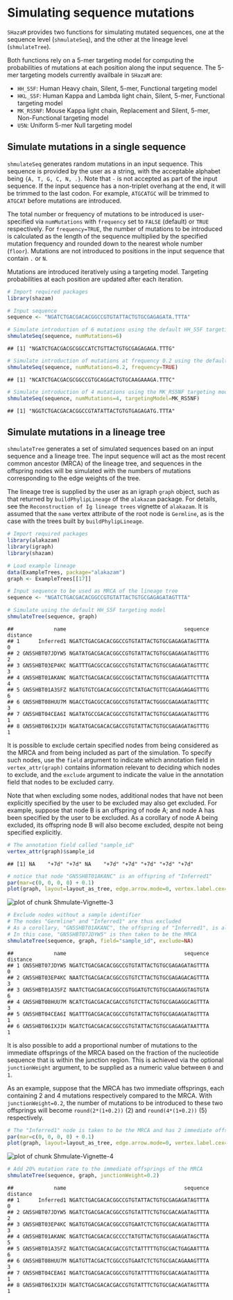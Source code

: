 # Simulating sequence mutations

`SHazaM` provides two functions for simulating mutated sequences, one at the sequence level (`shmulateSeq`), and the other at the lineage level (`shmulateTree`).

Both functions rely on a 5-mer targeting model for computing the probabilities of mutations at each position along the input sequence. The 5-mer targeting models currently availbale in `SHazaM` are:

-   `HH_S5F`: Human Heavy chain, Silent, 5-mer, Functional targeting model
-   `HKL_S5F`: Human Kappa and Lambda light chain, Silent, 5-mer, Functional targeting model
-   `MK_RS5NF`: Mouse Kappa light chain, Replacement and Silent, 5-mer, Non-Functional targeting model
-   `U5N`: Uniform 5-mer Null targeting model

## Simulate mutations in a single sequence

`shmulateSeq` generates random mutations in an input sequence. This sequence is provided by the user as a string, with the acceptable alphabet being `{A, T, G, C, N, .}`. Note that `-` is not accepted as part of the input sequence. If the input sequence has a non-triplet overhang at the end, it will be trimmed to the last codon. For example, `ATGCATGC` will be trimmed to `ATGCAT` before mutations are introduced.

The total number or frequency of mutations to be introduced is user-specified via `numMutations` with `frequency` set to `FALSE` (default) or `TRUE` respectively. For `frequency=TRUE`, the number of mutations to be introduced is calculated as the length of the sequence multiplied by the specified mutation frequency and rounded down to the nearest whole number (`floor`). Mutations are not introduced to positions in the input sequence that contain `.` or `N`.

Mutations are introduced iteratively using a targeting model. Targeting probabilities at each position are updated after each iteration.


```r
# Import required packages
library(shazam)

# Input sequence
sequence <- "NGATCTGACGACACGGCCGTGTATTACTGTGCGAGAGATA.TTTA"

# Simulate introduction of 6 mutations using the default HH_S5F targeting model
shmulateSeq(sequence, numMutations=6)
```

```
## [1] "NGATCTGACGACGCGGCCATCTGTTACTGTGCGAGAGAGA.TTTG"
```

```r
# Simulate introduction of mutations at frequency 0.2 using the default HH_S5F targeting model
shmulateSeq(sequence, numMutations=0.2, frequency=TRUE)
```

```
## [1] "NCATCTGACGACGCGGCCGTGCAGGACTGTGCAAGAAAGA.TTTC"
```

```r
# Simulate introduction of 4 mutations using the MK_RS5NF targeting model
shmulateSeq(sequence, numMutations=4, targetingModel=MK_RS5NF)
```

```
## [1] "NGGTCTGACGACACGGCCGTATATTACTGTGTGAGAGATG.TTTA"
```

## Simulate mutations in a lineage tree

`shmulateTree` generates a set of simulated sequences based on an input sequence and a lineage tree. The input sequence will act as the most recent common ancestor (MRCA) of the lineage tree, and sequences in the offspring nodes will be simulated with the numbers of mutations corresponding to the edge weights of the tree.

The lineage tree is supplied by the user as an igraph `graph` object, such as that returned by `buildPhylipLineage` of the `alakazam` package. For details, see the `Reconstruction of Ig lineage trees` vignette of `alakazam`. It is assumed that the `name` vertex attribute of the root node is `Germline`, as is the case with the trees built by `buildPhylipLineage`.


```r
# Import required packages
library(alakazam)
library(igraph)
library(shazam)

# Load example lineage
data(ExampleTrees, package="alakazam")
graph <- ExampleTrees[[17]]

# Input sequence to be used as MRCA of the lineage tree
sequence <- "NGATCTGACGACACGGCCGTGTATTACTGTGCGAGAGATAGTTTA"

# Simulate using the default HH_S5F targeting model
shmulateTree(sequence, graph)
```

```
##             name                                      sequence distance
## 1      Inferred1 NGATCTGACGACACGGCCGTGTATTACTGTGCGAGAGATAGTTTA        0
## 2 GN5SHBT07JDYW5 NGATATGACGACACGGCCGTGTATTACTGTGCGAGAGATAGTTTG        2
## 3 GN5SHBT03EP4KC NGATTTGACGCCACGGCCGTGTATTACTGTGCGAGAGATAGTTTC        3
## 4 GN5SHBT01AKANC NGATCTGACGACACGGCCGGCTATTACTGTGCGAGAGATTCTTTA        4
## 5 GN5SHBT01A3SFZ NGATGTGTCGACACGGCCGTCTATGACTGTTCGAGAGAGAGTTTG        6
## 6 GN5SHBT08HUU7M NGACCTGACGCCACGGCCGTGTATTACTGGGCGAGAGATAGTTTC        3
## 7 GN5SHBT04CEA6I NGATATGCCGACACGGCCGTGTATTACTGTGCGAGAGATAGTTTG        1
## 8 GN5SHBT06IXJIH NGATATGACGACACGACCGTGTATTACTGTGCGAGAGATAGTTTG        1
```

It is possible to exclude certain specified nodes from being considered as the MRCA and from being included as part of the simulation. To specify such nodes, use the `field` argument to indicate which annotation field in `vertex_attr(graph)` contains information relevant to deciding which nodes to exclude, and the `exclude` argument to indicate the value in the annotation field that nodes to be excluded carry.

Note that when excluding some nodes, additional nodes that have not been explicitly specified by the user to be excluded may also get excluded. For example, suppose that node B is an offspring of node A; and node A has been specified by the user to be excluded. As a corollary of node A being excluded, its offspring node B will also become excluded, despite not being specified explicitly.


```r
# The annotation field called "sample_id"
vertex_attr(graph)$sample_id
```

```
## [1] NA    "+7d" "+7d" NA    "+7d" "+7d" "+7d" "+7d" "+7d"
```

```r
# notice that node "GN5SHBT01AKANC" is an offspring of "Inferred1"
par(mar=c(0, 0, 0, 0) + 0.1)
plot(graph, layout=layout_as_tree, edge.arrow.mode=0, vertex.label.cex=0.75)
```

![plot of chunk Shmulate-Vignette-3](figure/Shmulate-Vignette-3-1.png)

```r
# Exclude nodes without a sample identifier
# The nodes "Germline" and "Inferred1" are thus excluded
# As a corollary, "GN5SHBT01AKANC", the offspring of "Inferred1", is also excluded
# In this case, "GN5SHBT07JDYW5" is then taken to be the MRCA
shmulateTree(sequence, graph, field="sample_id", exclude=NA)
```

```
##             name                                      sequence distance
## 1 GN5SHBT07JDYW5 NGATCTGACGACACGGCCGTGTATTACTGTGCGAGAGATAGTTTA        0
## 2 GN5SHBT03EP4KC NAATCTGACGACACGGCCGTGTCTTACTGTGCGAGAGACAGTTTA        3
## 3 GN5SHBT01A3SFZ NAATCTGACGACACGGCCGTGGATGTCTGTGCGAGAGGTAGTGTA        6
## 4 GN5SHBT08HUU7M NCATCTGACGACACGACCGTGTCTTACTGTGCGAGAGGCAGTTTA        3
## 5 GN5SHBT04CEA6I NGATTTGACGACACGGCCGTGTATTACTGTGCGAGAGATAGTTTA        1
## 6 GN5SHBT06IXJIH NGATCTGACGACACGGCCGTGTATTACTGTGCGAGAGATAATTTA        1
```

It is also possible to add a proportional number of mutations to the immediate offsprings of the MRCA based on the fraction of the nucleotide sequence that is within the junction region. This is achieved via the optional `junctionWeight` argument, to be supplied as a numeric value between `0` and `1`.

As an example, suppose that the MRCA has two immediate offsprings, each containing 2 and 4 mutations respectively compared to the MRCA. With `junctionWeight=0.2`, the number of mutations to be introduced to these two offsprings will become `round(2*(1+0.2))` (2) and `round(4*(1+0.2))` (5) respectively.


```r
# The "Inferred1" node is taken to be the MRCA and has 2 immediate offsprings
par(mar=c(0, 0, 0, 0) + 0.1)
plot(graph, layout=layout_as_tree, edge.arrow.mode=0, vertex.label.cex=0.75)
```

![plot of chunk Shmulate-Vignette-4](figure/Shmulate-Vignette-4-1.png)

```r
# Add 20% mutation rate to the immediate offsprings of the MRCA
shmulateTree(sequence, graph, junctionWeight=0.2)
```

```
##             name                                      sequence distance
## 1      Inferred1 NGATCTGACGACACGGCCGTGTATTACTGTGCGAGAGATAGTTTA        0
## 2 GN5SHBT07JDYW5 NGATCTGACGACACGGCCGTGTATTTCTGTGCGACAGATAGTTTA        2
## 3 GN5SHBT03EP4KC NGATGTGACGACACGGCCGTGAATCTCTGTGCGACAGATAGTTTA        3
## 4 GN5SHBT01AKANC NGATCTGACGACACGCCCCTATGTTACTGTGCGAGAGATAGCTTA        5
## 5 GN5SHBT01A3SFZ NGATCTGACGACACGACCGTCTATTTTTGTGCGACTGAGAATTTA        6
## 6 GN5SHBT08HUU7M NGATGTTACGACTCGGCCGTGAATCTCTGTGCGACAGAAAGTTTA        3
## 7 GN5SHBT04CEA6I NGATCTGACGACACGGCCGTGTATTTTTGTGCGACAGATAGTTTA        1
## 8 GN5SHBT06IXJIH NGATCTGACGACACGACCGTGTATTTCTGTGCGACAGATAGTTTA        1
```

